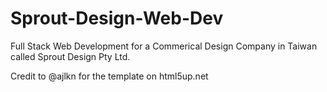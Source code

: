 # Sprout-Design-Web-Dev
Full Stack Web Development for a Commerical Design Company in Taiwan called Sprout Design Pty Ltd.


Credit to @ajlkn for the template on html5up.net
